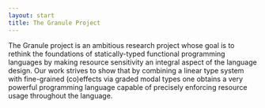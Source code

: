 ```yaml
---
layout: start
title: The Granule Project
---
```


The Granule project is an ambitious research project whose goal is to
rethink the foundations of statically-typed functional programming
languages by making resource sensitivity an integral aspect of the
language design.  Our work strives to show that by combining a linear
type system with fine-grained (co)effects via graded modal types one
obtains a very powerful programming language capable of precisely
enforcing resource usage throughout the language.

